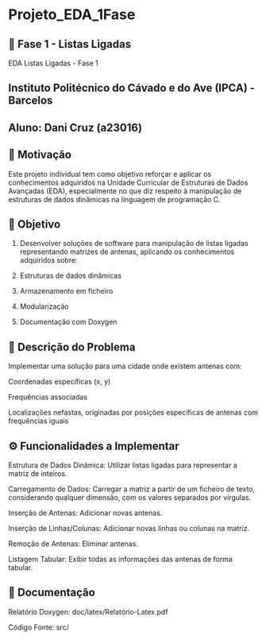 # Projeto_EDA_1Fase
## 📝 Fase 1 - Listas Ligadas

EDA Listas Ligadas - Fase 1

## Instituto Politécnico do Cávado e do Ave (IPCA) - Barcelos

## Aluno: Dani Cruz (a23016)

## 📌 Motivação

Este projeto individual tem como objetivo reforçar e aplicar os conhecimentos adquiridos na Unidade Curricular de Estruturas de Dados Avançadas (EDA), especialmente no que diz respeito à manipulação de estruturas de dados dinâmicas na linguagem de programação C.

## 🎯 Objetivo

  1. Desenvolver soluções de software para manipulação de listas ligadas representando matrizes de antenas, aplicando os conhecimentos adquiridos sobre:

  2. Estruturas de dados dinâmicas

  3. Armazenamento em ficheiro

  4. Modularização

  5. Documentação com Doxygen

## 📖 Descrição do Problema

Implementar uma solução para uma cidade onde existem antenas com:

Coordenadas específicas (x, y)

Frequências associadas

Localizações nefastas, originadas por posições específicas de antenas com frequências iguais

## ⚙️ Funcionalidades a Implementar

Estrutura de Dados Dinâmica: Utilizar listas ligadas para representar a matriz de inteiros.

Carregamento de Dados: Carregar a matriz a partir de um ficheiro de texto, considerando qualquer dimensão, com os valores separados por vírgulas.

Inserção de Antenas: Adicionar novas antenas.

Inserção de Linhas/Colunas: Adicionar novas linhas ou colunas na matriz.

Remoção de Antenas: Eliminar antenas.

Listagem Tabular: Exibir todas as informações das antenas de forma tabular.

## 📄 Documentação

Relatório Doxygen: doc/latex/Relatório-Latex.pdf

Código Fonte: src/
